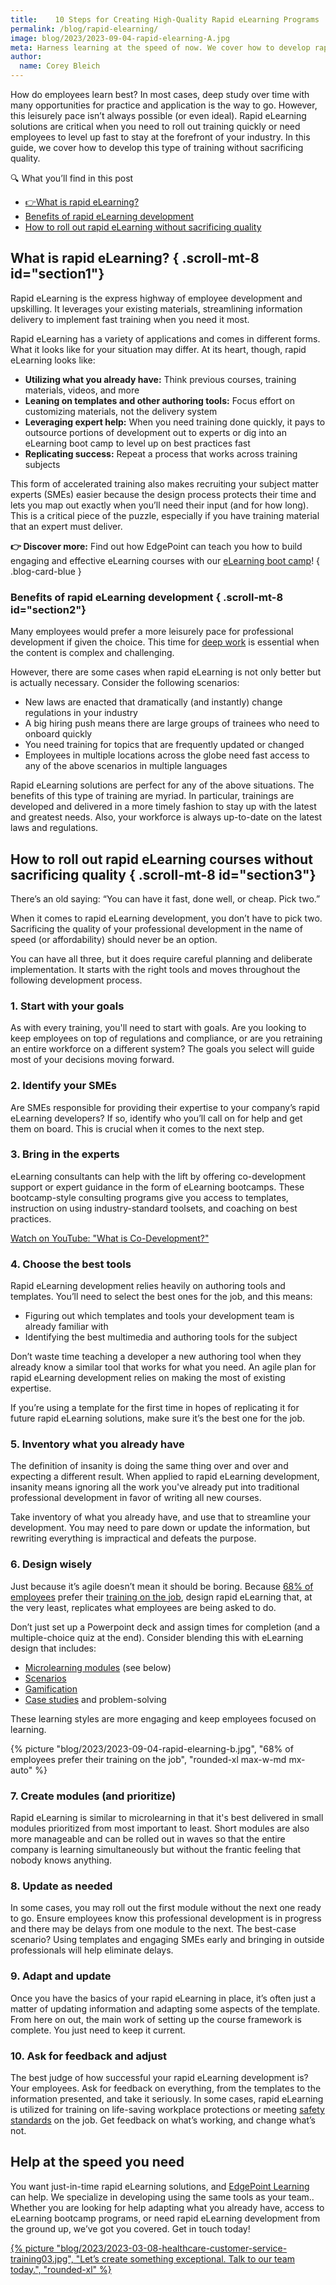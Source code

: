 ```yaml
---
title:    10 Steps for Creating High-Quality Rapid eLearning Programs 
permalink: /blog/rapid-elearning/
image: blog/2023/2023-09-04-rapid-elearning-A.jpg
meta: Harness learning at the speed of now. We cover how to develop rapid eLearning programs for your employees without sacrificing quality. Let’s jump in!
author:
  name: Corey Bleich
---
```

<!-- START - Generated by ClassySchema.org on Wed, 06 Sep 2023 15:31:27 GMT -->
<script type="application/ld+json">
{
	"@context": "https://schema.org",
	"@type": "VideoObject",
	"name": "What is Co-Development?",
	"description": "In eLearning, co-development is training created in collaboration between a customer and an eLearning development team. To discuss how we can work with your ...",
	"thumbnailUrl": "https://i.ytimg.com/vi/Ov7YHwkVl1U/mqdefault.jpg",
	"duration": "PT45S",
	"contentUrl": "https://www.youtube.com/watch?v=Ov7YHwkVl1U",
	"embedUrl": "https://www.youtube.com/embed/Ov7YHwkVl1U",
	"uploadDate": "2023-07-16",
	"potentialAction": {
		"@type": "SeekToAction",
		"target": "https://youtu.be/Ov7YHwkVl1U?t={seek_to_second_number}",
		"startOffset-input": "required name=seek_to_second_number"
	}
}
</script>
<!-- END - Generated by ClassySchema.org-->

How do employees learn best? In most cases, deep study over time with many opportunities for practice and application is the way to go. However, this leisurely pace isn’t always possible (or even ideal). Rapid eLearning solutions are critical when you need to roll out training quickly or need employees to level up fast to stay at the forefront of your industry. In this guide, we cover how to develop this type of training without sacrificing quality. 

<div class="rounded-lg p-4 not-prose font-sans border-b-4 bg-edgepoint-50 border-b-slate-400 ">
  <p class="font-extrabold uppercase text-lg mb-1 text-slate-600 ">🔍 What you’ll find in this post</p>
  <ul class="list-disc list-inside">
    <li><a href="#section1" class="font-semibold hover:text-blue-700">👉What is rapid eLearning?</a></li>
    <li><a href="#section2" class="font-semibold hover:text-blue-700">Benefits of rapid eLearning development</a></li>
    <li><a href="#section3" class="font-semibold hover:text-blue-700">How to roll out rapid eLearning without sacrificing quality</a></li>
  </ul>
</div>

## What is rapid eLearning? { .scroll-mt-8 id="section1"}

Rapid eLearning is the express highway of employee development and upskilling. It leverages your existing materials, streamlining information delivery to implement fast training when you need it most.

Rapid eLearning has a variety of applications and comes in different forms. What it looks like for your situation may differ. At its heart, though, rapid eLearning looks like:
* **Utilizing what you already have:** Think previous courses, training materials, videos, and more
* **Leaning on templates and other authoring tools:** Focus effort on customizing materials, not the delivery system
* **Leveraging expert help:** When you need training done quickly, it pays to outsource portions of development out to experts or dig into an eLearning boot camp to level up on best practices fast 
* **Replicating success:** Repeat a process that works across training subjects 

This form of accelerated training also makes recruiting your subject matter experts (SMEs) easier because the design process protects their time and lets you map out exactly when you’ll need their input (and for how long). This is a critical piece of the puzzle, especially if you have training material that an expert must deliver.

**👉 Discover more:** Find out how EdgePoint can teach you how to build engaging and effective eLearning courses with our [eLearning boot camp](/elearning-boot-camp/)!
 { .blog-card-blue }

### Benefits of rapid eLearning development { .scroll-mt-8 id="section2"}

Many employees would prefer a more leisurely pace for professional development if given the choice. This time for [deep work](https://todoist.com/inspiration/deep-work) is essential when the content is complex and challenging.

However, there are some cases when rapid eLearning is not only better but is actually necessary. Consider the following scenarios:
* New laws are enacted that dramatically (and instantly) change regulations in your industry
* A big hiring push means there are large groups of trainees who need to onboard quickly
* You need training for topics that are frequently updated or changed
* Employees in multiple locations across the globe need fast access to any of the above scenarios in multiple languages

Rapid eLearning solutions are perfect for any of the above situations. The benefits of this type of training are myriad. In particular, trainings are developed and delivered in a more timely fashion to stay up with the latest and greatest needs. Also, your workforce is always up-to-date on the latest laws and regulations. 

## How to roll out rapid eLearning courses without sacrificing quality  { .scroll-mt-8 id="section3"}

There’s an old saying: “You can have it fast, done well, or cheap. Pick two.”

When it comes to rapid eLearning development, you don’t have to pick two. Sacrificing the quality of your professional development in the name of speed (or affordability) should never be an option.

You can have all three, but it does require careful planning and deliberate implementation. It starts with the right tools and moves throughout the following development process.

### 1. Start with your goals

As with every training, you'll need to start with goals. Are you looking to keep employees on top of regulations and compliance, or are you retraining an entire workforce on a different system? The goals you select will guide most of your decisions moving forward. 

### 2. Identify your SMEs

Are SMEs responsible for providing their expertise to your company’s rapid eLearning developers? If so, identify who you’ll call on for help and get them on board. This is crucial when it comes to the next step.

### 3. Bring in the experts

eLearning consultants can help with the lift by offering co-development support or expert guidance in the form of eLearning bootcamps. These bootcamp-style consulting programs give you access to templates,  instruction on using industry-standard toolsets, and coaching on best practices. 

<div class="mb-8">
  <lite-youtube videotitle="What is Co-Development?" videoid="Ov7YHwkVl1U" posterquality="maxresdefault">
    <p><a class="lite-youtube-fallback" href="https://www.youtube.com/watch?v=Ov7YHwkVl1U">Watch on YouTube: "What is Co-Development?"</a></p>
  </lite-youtube>
</div>

### 4. Choose the best tools

Rapid eLearning development relies heavily on authoring tools and templates. You’ll need to select the best ones for the job, and this means:
* Figuring out which templates and tools your development team is already familiar with
* Identifying the best multimedia and authoring tools for the subject

Don’t waste time teaching a developer a new authoring tool when they already know a similar tool that works for what you need. An agile plan for rapid eLearning development relies on making the most of existing expertise.

If you’re using a template for the first time in hopes of replicating it for future rapid eLearning solutions, make sure it’s the best one for the job.

### 5. Inventory what you already have

The definition of insanity is doing the same thing over and over and expecting a different result. When applied to rapid eLearning development, insanity means ignoring all the work you've already put into traditional professional development in favor of writing all new courses. 

Take inventory of what you already have, and use that to streamline your development. You may need to pare down or update the information, but rewriting everything is impractical and defeats the purpose. 

### 6. Design wisely

Just because it’s agile doesn’t mean it should be boring. Because [68% of employees](https://www.zippia.com/employer/employee-training-development-statistics/) prefer their [training on the job](/blog/on-the-job-training-advantages/), design rapid eLearning that, at the very least, replicates what employees are being asked to do. 

Don’t just set up a Powerpoint deck and assign times for completion (and a multiple-choice quiz at the end). Consider blending this with eLearning design that includes:
* [Microlearning modules](/blog/types-of-microlearning/) (see below) 
* [Scenarios](/blog/Scenarios-Compliance-Training/)
* [Gamification](/blog/gamification-in-elearning/)
* [Case studies](/blog/top-10-types-of-employee-training/) and problem-solving

These learning styles are more engaging and keep employees focused on learning. 

{% picture "blog/2023/2023-09-04-rapid-elearning-b.jpg", "68% of employees prefer their training on the job", "rounded-xl max-w-md mx-auto" %}

### 7. Create modules (and prioritize)

Rapid eLearning is similar to microlearning in that it's best delivered in small modules prioritized from most important to least. Short modules are also more manageable and can be rolled out in waves so that the entire company is learning simultaneously but without the frantic feeling that nobody knows anything.

### 8. Update as needed

In some cases, you may roll out the first module without the next one ready to go. Ensure employees know this professional development is in progress and there may be delays from one module to the next.  The best-case scenario? Using templates and engaging SMEs early and bringing in outside professionals will help eliminate delays. 

### 9. Adapt and update

Once you have the basics of your rapid eLearning in place, it’s often just a matter of updating information and adapting some aspects of the template. From here on out, the main work of setting up the course framework is complete. You just need to keep it current.

### 10. Ask for feedback and adjust

The best judge of how successful your rapid eLearning development is? Your employees. Ask for feedback on everything, from the templates to the information presented, and take it seriously. In some cases, rapid eLearning is utilized for training on life-saving workplace protections or meeting [safety standards](/blog/employee-safety-training-topics/) on the job. Get feedback on what’s working, and change what’s not.

## Help at the speed you need

You want just-in-time rapid eLearning solutions, and [EdgePoint Learning](/) can help. We specialize in developing using the same tools as your team.. Whether you are looking for help adapting what you already have, access to eLearning bootcamp programs, or need rapid eLearning development from the ground up, we’ve got you covered. Get in touch today!

[{% picture "blog/2023/2023-03-08-healthcare-customer-service-training03.jpg", "Let’s create something exceptional. Talk to our team today.", "rounded-xl" %}](/form/demo/#contact)
